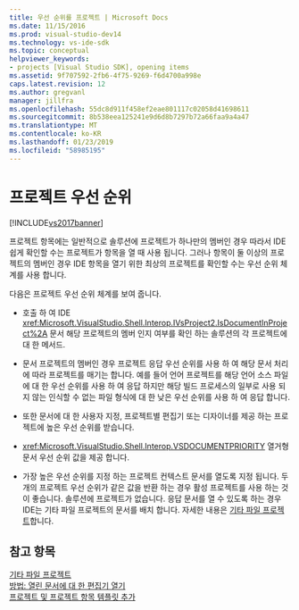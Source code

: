 ```yaml
---
title: 우선 순위를 프로젝트 | Microsoft Docs
ms.date: 11/15/2016
ms.prod: visual-studio-dev14
ms.technology: vs-ide-sdk
ms.topic: conceptual
helpviewer_keywords:
- projects [Visual Studio SDK], opening items
ms.assetid: 9f707592-2fb6-4f75-9269-f6d4700a998e
caps.latest.revision: 12
ms.author: gregvanl
manager: jillfra
ms.openlocfilehash: 55dc8d911f458ef2eae801117c02058d41698611
ms.sourcegitcommit: 8b538eea125241e9d6d8b7297b72a66faa9a4a47
ms.translationtype: MT
ms.contentlocale: ko-KR
ms.lasthandoff: 01/23/2019
ms.locfileid: "58985195"
---
```

# <a name="project-priority"></a>프로젝트 우선 순위
[!INCLUDE[vs2017banner](../../includes/vs2017banner.md)]

프로젝트 항목에는 일반적으로 솔루션에 프로젝트가 하나만의 멤버인 경우 따라서 IDE 쉽게 확인할 수는 프로젝트가 항목을 열 때 사용 됩니다. 그러나 항목이 둘 이상의 프로젝트의 멤버인 경우 IDE 항목을 열기 위한 최상의 프로젝트를 확인할 수는 우선 순위 체계를 사용 합니다.  
  
 다음은 프로젝트 우선 순위 체계를 보여 줍니다.  
  
-   호출 하 여 IDE <xref:Microsoft.VisualStudio.Shell.Interop.IVsProject2.IsDocumentInProject%2A> 문서 해당 프로젝트의 멤버 인지 여부를 확인 하는 솔루션의 각 프로젝트에 대 한 메서드.  
  
-   문서 프로젝트의 멤버인 경우 프로젝트 응답 우선 순위를 사용 하 여 해당 문서 처리에 따라 프로젝트를 매기는 합니다. 예를 들어 언어 프로젝트를 해당 언어 소스 파일에 대 한 우선 순위를 사용 하 여 응답 하지만 해당 빌드 프로세스의 일부로 사용 되지 않는 인식할 수 없는 파일 형식에 대 한 낮은 우선 순위를 사용 하 여 응답 합니다.  
  
-   또한 문서에 대 한 사용자 지정, 프로젝트별 편집기 또는 디자이너를 제공 하는 프로젝트에 높은 우선 순위를 받습니다.  
  
-   <xref:Microsoft.VisualStudio.Shell.Interop.VSDOCUMENTPRIORITY> 열거형 문서 우선 순위 값을 제공 합니다.  
  
-   가장 높은 우선 순위를 지정 하는 프로젝트 컨텍스트 문서를 열도록 지정 됩니다. 두 개의 프로젝트 우선 순위가 같은 값을 반환 하는 경우 활성 프로젝트를 사용 하는 것이 좋습니다. 솔루션에 프로젝트가 없습니다. 응답 문서를 열 수 있도록 하는 경우 IDE는 기타 파일 프로젝트의 문서를 배치 합니다. 자세한 내용은 [기타 파일 프로젝트](../../extensibility/internals/miscellaneous-files-project.md)합니다.  
  
## <a name="see-also"></a>참고 항목  
 [기타 파일 프로젝트](../../extensibility/internals/miscellaneous-files-project.md)   
 [방법: 열린 문서에 대 한 편집기 열기](../../extensibility/how-to-open-editors-for-open-documents.md)   
 [프로젝트 및 프로젝트 항목 템플릿 추가](../../extensibility/internals/adding-project-and-project-item-templates.md)

